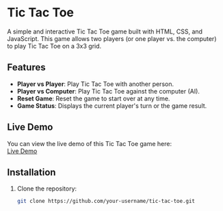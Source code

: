 # Tic Tac Toe

A simple and interactive Tic Tac Toe game built with HTML, CSS, and JavaScript. This game allows two players (or one player vs. the computer) to play Tic Tac Toe on a 3x3 grid.

## Features
- **Player vs Player**: Play Tic Tac Toe with another person.
- **Player vs Computer**: Play Tic Tac Toe against the computer (AI).
- **Reset Game**: Reset the game to start over at any time.
- **Game Status**: Displays the current player's turn or the game result.

## Live Demo

You can view the live demo of this Tic Tac Toe game here:  
[Live Demo](https://rajshree1126.github.io/SCT_WD_3/)

## Installation

1. Clone the repository:
   ```bash
   git clone https://github.com/your-username/tic-tac-toe.git
